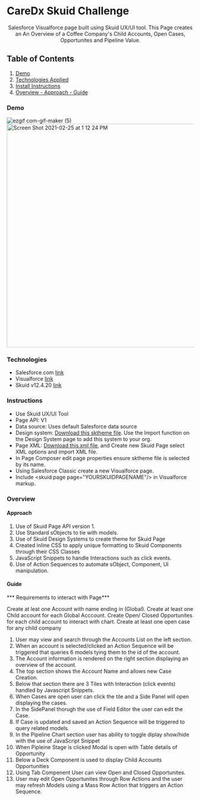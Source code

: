 # CareDx Skuid Challenge
<b></b>
<b></b>
<p align="center"> 
Salesforce Visualforce page built using Skuid UX/UI tool. This Page creates an An Overview of a Coffee Company's Child Accounts, Open Cases, Opportunites and Pipeline Value. 
  
## Table of Contents
1. [Demo](https://github.com/rdelarosa3/caredx-challenge#demo)
2. [Technologies Applied](https://github.com/rdelarosa3/caredx-challenge#technologies)
3. [Install Instructions](https://github.com/rdelarosa3/caredx-challenge#instructions)
3. [Overview - Approach - Guide](https://github.com/rdelarosa3/caredx-challenge#overview)

### Demo

![ezgif com-gif-maker (5)](https://user-images.githubusercontent.com/40813295/109212553-48ba9b00-7775-11eb-8aa8-db2ae1f0fd1d.gif)
<img width="600" alt="Screen Shot 2021-02-25 at 1 12 24 PM" src="https://user-images.githubusercontent.com/40813295/109219331-1614a080-777d-11eb-9102-232980ec94a4.png">


                        
### Technologies

- Salesforce.com [link](https://developer.salesforce.com/)
- Visualforce [link](https://developer.salesforce.com/docs/atlas.en-us.pages.meta/pages/pages_intro.htm)
- Skuid v12.4.20 [link](https://www.skuid.com/)

### Instructions
- Use Skuid UX/UI Tool
- Page API:  V1
- Data source: Uses default Salesforce data source
- Design system: [Download this sktheme file](https://github.com/rdelarosa3/caredx-challenge/blob/main/caredx-challenge/CareDxV2.sktheme).  Use the Import function on the Design System page to add this system to your org. 
- Page XML:  [Download this xml file](https://github.com/rdelarosa3/caredx-challenge/blob/main/caredx-challenge/caredx.xml), and Create new Skuid Page select XML options and import XML file.
- In Page Composer edit page properties ensure sktheme file is selected by its name.
- Using Salesforce Classic create a new Visualforce page.
- Include <skuid:page page="YOURSKUIDPAGENAME"/> in Visualforce markup.

### Overview 

#### Approach

1. Use of Skuid Page API version 1.
2. Use Standard sObjects to tie with models.
3. Use of Skuid Design Systems to create theme for Skuid Page
4. Created inline CSS to apply unique formatting to Skuid Components through their CSS Classes
5. JavaScript Snippets to handle Interactions such as click events.
6. Use of Action Sequences to automate sObject, Component, UI manipulation. 

#### Guide

*** Requirements to interact with Page*** 

Create at leat one Account with name ending in (Global).
Create at least one Child account for each Global Acccount.
Create Open/ Closed Opportunites for each child account to interact with chart.
Create at least one open case for any child company

1. User may view and search through the Accounts List on the left section.  
2. When an account is selected/clicked an Action Sequence will be triggered that queries 6 models tying them to the id of the account.
3. The Account information is rendered on the right section displaying an overview of the account.
4. The top section shows the Account Name and allows new Case Creation.
5. Below that section there are 3 Tiles with Interaction (click events) handled by Javascript Snippets.
6. When Cases are open user can click the tile and a Side Panel will open displaying the cases.
7. In the SidePanel thorugh the use of Field Editor the user can edit the Case.
8. If Case is updated and saved an Action Sequence will be triggered to query related models.
9. In the Pipeline Chart section user has ability to toggle diplay show/hide with the use of JavaScript Snippet
10. When Pipleine Stage is clicked Modal is open with Table details of Opportunity
11. Below a Deck Component is used to display Child Accounts Opportunities
12. Using Tab Compenent User can view Open and Closed Opportunites.
13. User may edit Open Opportunites through Row Actions and the user may refresh Models using a Mass Row Action that triggers an Action Sequence.
